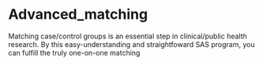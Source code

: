 # Advanced_matching
Matching case/control groups is an essential step in clinical/public health research. 
By this easy-understanding and straightfoward SAS program, you can fulfill the truly one-on-one matching 
